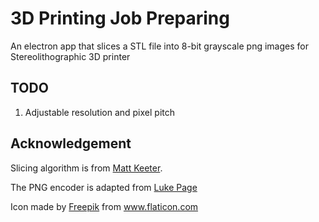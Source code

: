 # 3D Printing Job Preparing

An electron app that slices a STL file into 8-bit grayscale png images for Stereolithographic 3D printer

## TODO

1. Adjustable resolution and pixel pitch

## Acknowledgement

Slicing algorithm is from [Matt Keeter](https://github.com/Formlabs/hackathon-slicer).

The PNG encoder is adapted from [Luke Page](https://github.com/lukeapage/pngjs)

Icon made by [Freepik](http://www.freepik.com/) from www.flaticon.com